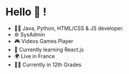 # Hello 👋 !
- 👨‍💻 Java, Python, HTML/CSS & JS developer.
- ⚙️ SysAdmin
- 🎮 Videos Games Player
- 🌱 Currently learning React.js
- 🌍 Live in France
- 👨‍🎓 Currently in 12th Grades

<!--
**imimet/imimet** is a ✨ _special_ ✨ repository because its `README.md` (this file) appears on your GitHub profile.

Here are some ideas to get you started:

- 🔭 I’m currently working on ...
- 🌱 I’m currently learning ...
- 👯 I’m looking to collaborate on ...
- 🤔 I’m looking for help with ...
- 💬 Ask me about ...
- 📫 How to reach me: ...
- 😄 Pronouns: ...
- ⚡ Fun fact: ...
-->

